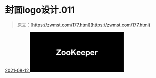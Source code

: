 <!--yml
category: 未分类
date: 0001-01-01 00:00:00
-->

# 封面logo设计.011

> 原文：[https://zwmst.com/177.html](https://zwmst.com/177.html)

   [ <time datetime="2021-08-12T09:32:47+08:00"> 2021-08-12 </time> ](https://zwmst.com/%e5%b0%81%e9%9d%a2logo%e8%ae%be%e8%ae%a1-011-3)  [![](img/a78c092dc363474f535b97a9b73a1d39.png)](https://zwmst.com/wp-content/uploads/2021/08/1628731967-a2f9dd8bb596197.jpeg)